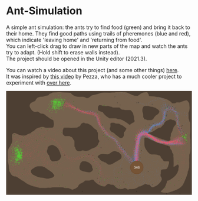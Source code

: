 # Ant-Simulation
A simple ant simulation: the ants try to find food (green) and bring it back to their home. They find good paths using trails of pheremones (blue and red), which indicate 'leaving home' and 'returning from food'.<br>
You can left-click drag to draw in new parts of the map and watch the ants try to adapt. (Hold shift to erase walls instead).<br>
The project should be opened in the Unity editor (2021.3).

You can watch a video about this project (and some other things) [here](https://youtu.be/X-iSQQgOd1A).<br>
It was inspired by [this video](https://youtu.be/81GQNPJip2Y) by Pezza, who has a much cooler project to experiment with [over here](https://github.com/johnBuffer/AntSimulator).


![Ants](https://github.com/SebLague/Images/blob/master/Ant%20Sim.png)
